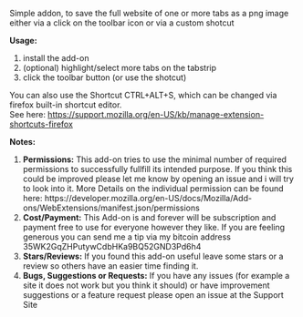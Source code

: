 Simple addon, to save the full website of one or more tabs as a png image either via a click on the toolbar icon or via a custom shotcut  

<b>Usage:</b>
<ol>
<li>install the add-on </li>
<li>(optional) highlight/select more tabs on the tabstrip</li>
<li>click the toolbar button (or use the shotcut) </li>
</ol>

You can also use the Shortcut CTRL+ALT+S, which can be changed via firefox  built-in  shortcut editor.  
See here: https://support.mozilla.org/en-US/kb/manage-extension-shortcuts-firefox


<b>Notes:</b>
<ol>
    <li><b>Permissions:</b>
        This add-on tries to use the minimal number of required permissions to successfully fullfill its intended purpose.
        If you think this could be improved please let me know by opening an issue and i will try to look into it.
        More Details on the individual permission can be found here: https://developer.mozilla.org/en-US/docs/Mozilla/Add-ons/WebExtensions/manifest.json/permissions
    </li>
    <li><b>Cost/Payment:</b>
        This Add-on is and forever will be subscription and payment free to use for everyone however they like.
        If you are feeling generous you can send me a tip via my bitcoin address 35WK2GqZHPutywCdbHKa9BQ52GND3Pd6h4
    </li>
    <li><b>Stars/Reviews:</b>
        If you found this add-on useful leave some stars or a review so others have an  easier time finding it.
    </li>
    <li><b>Bugs, Suggestions or Requests:</b>
        If you have any issues (for example a site it does not work but you think it should) or have improvement suggestions or a feature request please open an issue at the Support Site
    </li>
</ol>

